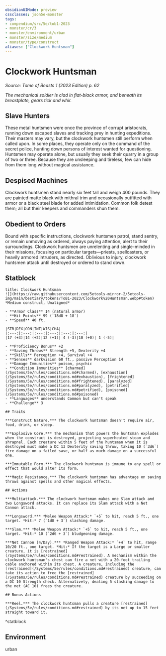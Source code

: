 ```yaml
---
obsidianUIMode: preview
cssclasses: json5e-monster
tags:
- compendium/src/5e/tob1-2023
- monster/cr/3
- monster/environment/urban
- monster/size/medium
- monster/type/construct
aliases: ["Clockwork Huntsman"]
---
```

# Clockwork Huntsman
*Source: Tome of Beasts 1 (2023 Edition) p. 62*  

*The mechanical soldier is clad in flat-black armor, and beneath its breastplate, gears tick and whir.*

## Slave Hunters

These metal huntsmen were once the province of corrupt aristocrats, running down escaped slaves and tracking prey in hunting expeditions. Their masters may vary, but the clockwork huntsmen still perform when called upon. In some places, they operate only on the command of the secret police, hunting down persons of interest wanted for questioning. Huntsmen may operate alone, but usually they seek their quarry in a group of two or three. Because they are unsleeping and tireless, few can hide from them long without magical assistance.

## Despised Machines

Clockwork huntsmen stand nearly six feet tall and weigh 400 pounds. They are painted matte black with mithral trim and occasionally outfitted with armor or a black steel blade for added intimidation. Common folk detest them; all but their keepers and commanders shun them.

## Obedient to Orders

Bound with specific instructions, clockwork huntsmen patrol, stand sentry, or remain unmoving as ordered, always paying attention, alert to their surroundings. Clockwork huntsmen are unrelenting and single-minded in their missions, focusing on particular targets—priests, spellcasters, or heavily armored intruders, as directed. Oblivious to injury, clockwork huntsmen attack until destroyed or ordered to stand down.

## Statblock

```ad-statblock
title: Clockwork Huntsman
![](https://raw.githubusercontent.com/5etools-mirror-2/5etools-img/main/bestiary/tokens/ToB1-2023/Clockwork%20Huntsman.webp#token)
*Medium construct, Unaligned*

- **Armor Class** 14 (natural armor)
- **Hit Points** 99 (`18d8 + 18`)
- **Speed** 40 ft.

|STR|DEX|CON|INT|WIS|CHA|
|:---:|:---:|:---:|:---:|:---:|:---:|
|17 (+3)|14 (+2)|12 (+1)| 4 (-3)|10 (+0)| 1 (-5)|

- **Proficiency Bonus** +2
- **Saving Throws** Strength +5, Dexterity +4
- **Skills** Perception +4, Survival +4
- **Senses** darkvision 60 ft., passive Perception 14
- **Damage Immunities** poison, psychic
- **Condition Immunities** [charmed](/Systems/5e/rules/conditions.md#charmed), [exhaustion](/Systems/5e/rules/conditions.md#exhaustion), [frightened](/Systems/5e/rules/conditions.md#frightened), [paralyzed](/Systems/5e/rules/conditions.md#paralyzed), [petrified](/Systems/5e/rules/conditions.md#petrified), [poisoned](/Systems/5e/rules/conditions.md#poisoned)
- **Languages** understands Common but can't speak
- **Challenge** 3

## Traits

***Construct Nature.*** The clockwork huntsman doesn't require air, food, drink, or sleep.

***Explosive Core.*** The mechanism that powers the huntsman explodes when the construct is destroyed, projecting superheated steam and shrapnel. Each creature within 5 feet of the huntsman when it is destroyed must make a DC 13 Dexterity saving throw, taking 10 (`3d6`) fire damage on a failed save, or half as much damage on a successful one.

***Immutable Form.*** The clockwork huntsman is immune to any spell or effect that would alter its form.

***Magic Resistance.*** The clockwork huntsman has advantage on saving throws against spells and other magical effects.

## Actions

***Multiattack.*** The clockwork huntsman makes one Slam attack and two Longsword attacks. It can replace its Slam attack with a Net Cannon attack.

***Longsword.*** *Melee Weapon Attack:* `+5` to hit, reach 5 ft., one target. *Hit:* 7 (`1d8 + 3`) slashing damage.

***Slam.*** *Melee Weapon Attack:* `+5` to hit, reach 5 ft., one target. *Hit:* 10 (`2d6 + 3`) bludgeoning damage.

***Net Cannon (4/Day).*** *Ranged Weapon Attack:* `+4` to hit, range 10/20 ft., one target. *Hit:* If the target is a Large or smaller creature, it is [restrained](/Systems/5e/rules/conditions.md#restrained). A mechanism within the clockwork huntsman's chest can fire a net with a 20-foot trailing cable anchored within its chest. A creature, including the [restrained](/Systems/5e/rules/conditions.md#restrained) creature, can take its action to free the [restrained](/Systems/5e/rules/conditions.md#restrained) creature by succeeding on a DC 10 Strength check. Alternatively, dealing 5 slashing damage to the net (AC 10) frees the creature.

## Bonus Actions

***Reel.*** The clockwork huntsman pulls a creature [restrained](/Systems/5e/rules/conditions.md#restrained) by its net up to 15 feet straight toward it.
```
^statblock

## Environment

urban